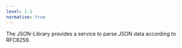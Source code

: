 ```yaml
---
level: 1.1
normative: true
---
```


The JSON-Library provides a service to parse JSON data according to RFC8259.
